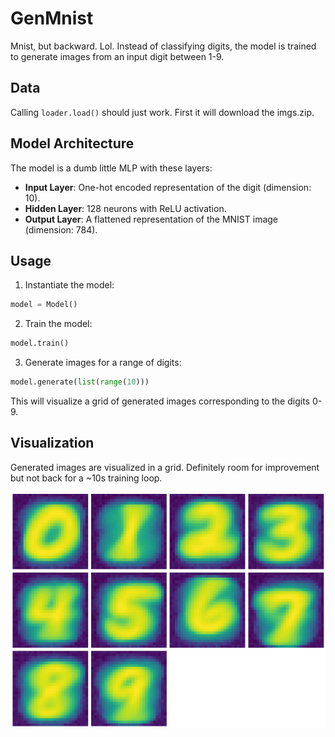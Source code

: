 # GenMnist

Mnist, but backward. Lol. Instead of classifying digits, the model is trained to generate images from an input digit between 1-9.

## Data

Calling `loader.load()` should just work. First it will download the imgs.zip.

## Model Architecture

The model is a dumb little MLP with these layers:
- **Input Layer**: One-hot encoded representation of the digit (dimension: 10).
- **Hidden Layer**: 128 neurons with ReLU activation.
- **Output Layer**: A flattened representation of the MNIST image (dimension: 784).

## Usage

1. Instantiate the model:
```python
model = Model()
```

2. Train the model:
```python
model.train()
```

3. Generate images for a range of digits:
```python
model.generate(list(range(10)))
```

This will visualize a grid of generated images corresponding to the digits 0-9.

## Visualization

Generated images are visualized in a grid. Definitely room for improvement but not back for a ~10s training loop.

![Alt text](./assets/output.png)